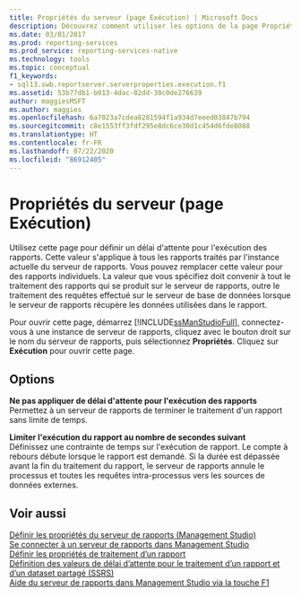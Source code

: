 ```yaml
---
title: Propriétés du serveur (page Exécution) | Microsoft Docs
description: Découvrez comment utiliser les options de la page Propriétés du serveur - Exécution afin de définir une valeur de délai d’attente pour l’exécution des rapports.
ms.date: 03/01/2017
ms.prod: reporting-services
ms.prod_service: reporting-services-native
ms.technology: tools
ms.topic: conceptual
f1_keywords:
- sql13.swb.reportserver.serverproperties.execution.f1
ms.assetid: 53b77db1-b013-4dac-82dd-30c0de276639
author: maggiesMSFT
ms.author: maggies
ms.openlocfilehash: 6a7023a7cdea8281594f1a934d7eeed03847b794
ms.sourcegitcommit: c8e1553ff3fdf295e8dc6ce30d1c454d6fde8088
ms.translationtype: HT
ms.contentlocale: fr-FR
ms.lasthandoff: 07/22/2020
ms.locfileid: "86912405"
---
```

# <a name="server-properties-execution-page"></a>Propriétés du serveur (page Exécution)
  Utilisez cette page pour définir un délai d'attente pour l'exécution des rapports. Cette valeur s'applique à tous les rapports traités par l'instance actuelle du serveur de rapports. Vous pouvez remplacer cette valeur pour des rapports individuels. La valeur que vous spécifiez doit convenir à tout le traitement des rapports qui se produit sur le serveur de rapports, outre le traitement des requêtes effectué sur le serveur de base de données lorsque le serveur de rapports récupère les données utilisées dans le rapport.  
  
 Pour ouvrir cette page, démarrez [!INCLUDE[ssManStudioFull](../../includes/ssmanstudiofull-md.md)], connectez-vous à une instance de serveur de rapports, cliquez avec le bouton droit sur le nom du serveur de rapports, puis sélectionnez **Propriétés**. Cliquez sur **Exécution** pour ouvrir cette page.  
  
## <a name="options"></a>Options  
 **Ne pas appliquer de délai d'attente pour l'exécution des rapports**  
 Permettez à un serveur de rapports de terminer le traitement d'un rapport sans limite de temps.  
  
 **Limiter l'exécution du rapport au nombre de secondes suivant**  
 Définissez une contrainte de temps sur l'exécution de rapport. Le compte à rebours débute lorsque le rapport est demandé. Si la durée est dépassée avant la fin du traitement du rapport, le serveur de rapports annule le processus et toutes les requêtes intra-processus vers les sources de données externes.  
  
## <a name="see-also"></a>Voir aussi  
 [Définir les propriétés du serveur de rapports &#40;Management Studio&#41;](../../reporting-services/tools/set-report-server-properties-management-studio.md)   
 [Se connecter à un serveur de rapports dans Management Studio](../../reporting-services/tools/connect-to-a-report-server-in-management-studio.md)   
 [Définir les propriétés de traitement d’un rapport](../../reporting-services/report-server/set-report-processing-properties.md)   
 [Définition des valeurs de délai d’attente pour le traitement d’un rapport et d’un dataset partagé &#40;SSRS&#41;](../../reporting-services/report-server/setting-time-out-values-for-report-and-shared-dataset-processing-ssrs.md)   
 [Aide du serveur de rapports dans Management Studio via la touche F1](../../reporting-services/tools/report-server-in-management-studio-f1-help.md)  
  
  
